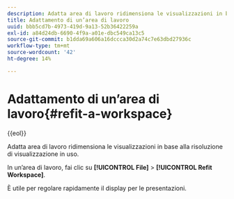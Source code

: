 ```yaml
---
description: Adatta area di lavoro ridimensiona le visualizzazioni in base alla risoluzione di visualizzazione in uso.
title: Adattamento di un’area di lavoro
uuid: bbb5cd7b-4973-419d-9a13-52b36422259a
exl-id: a84d24db-6690-4f9a-a01e-dbc549ca13c5
source-git-commit: b1dda69a606a16dccca30d2a74c7e63dbd27936c
workflow-type: tm+mt
source-wordcount: '42'
ht-degree: 14%

---
```


# Adattamento di un’area di lavoro{#refit-a-workspace}

{{eol}}

Adatta area di lavoro ridimensiona le visualizzazioni in base alla risoluzione di visualizzazione in uso.

In un’area di lavoro, fai clic su **[!UICONTROL File]** > **[!UICONTROL Refit Workspace]**.

È utile per regolare rapidamente il display per le presentazioni.
